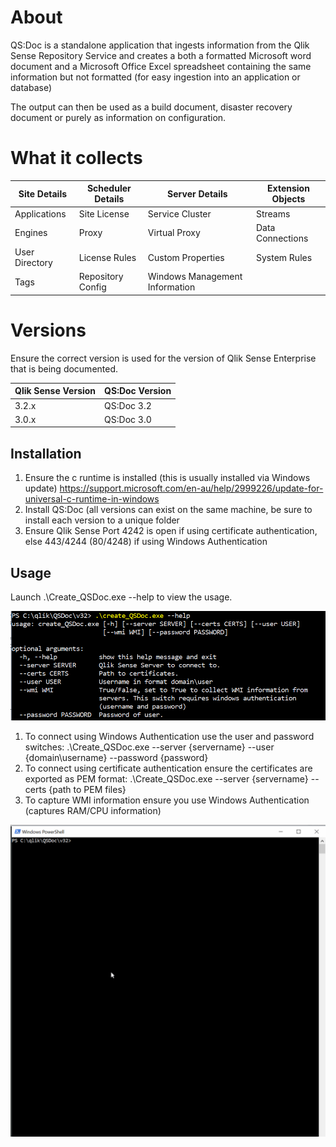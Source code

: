 # About
QS:Doc is a standalone application that ingests information from the Qlik Sense Repository Service and creates a both a formatted Microsoft word document and a Microsoft Office Excel spreadsheet containing the same information but not formatted (for easy ingestion into an application or database)

The output can then be used as a build document, disaster recovery document or purely as information on configuration.

# What it collects

| Site Details  | Scheduler Details | Server Details | Extension Objects |
|---------------|-------------------|----------------|-------------------| 
| Applications  | Site License      | Service Cluster| Streams           | 
| Engines       | Proxy             | Virtual Proxy  | Data Connections  | 
| User Directory| License Rules     | Custom Properties | System Rules   | 
| Tags          | Repository Config | Windows Management Information |   | 


# Versions

Ensure the correct version is used for the version of Qlik Sense Enterprise that is being documented.

| Qlik Sense Version | QS:Doc Version |
|--------------------|----------------|
| 3.2.x | QS:Doc 3.2|
| 3.0.x | QS:Doc 3.0|

## Installation
1. Ensure the c runtime is installed (this is usually installed via Windows update)
https://support.microsoft.com/en-au/help/2999226/update-for-universal-c-runtime-in-windows
2. Install QS:Doc (all versions can exist on the same machine, be sure to install each version to a unique folder
3. Ensure Qlik Sense Port 4242 is open if using certificate authentication, else 443/4244 (80/4248) if using Windows Authentication

## Usage
Launch .\Create_QSDoc.exe --help to view the usage.

![alt text](https://github.com/clintcarr/qs-doc/blob/master/help.png)

1. To connect using Windows Authentication use the user and password switches: .\Create_QSDoc.exe --server {servername} --user {domain\username} --password {password}
2. To connect using certificate authentication ensure the certificates are exported as PEM format: .\Create_QSDoc.exe --server {servername} --certs {path to PEM files}
3. To capture WMI information ensure you use Windows Authentication (captures RAM/CPU information)

![alt text](https://github.com/clintcarr/qs-doc/blob/master/capture.gif)
